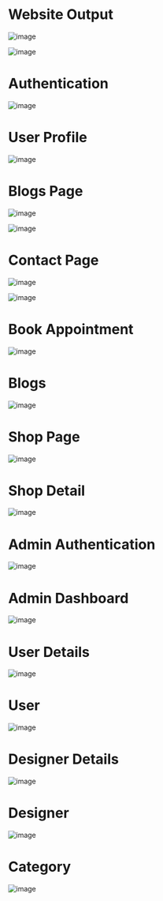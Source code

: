 <h1>Website Output</h1>

![image](https://github.com/user-attachments/assets/cd2ff498-2f5d-48e7-bedc-0d954f465e16)

![image](https://github.com/user-attachments/assets/4e09388d-91ec-4903-9e26-7d3d46698557)

<h1>Authentication</h1>

![image](https://github.com/user-attachments/assets/717c46c0-67c7-485e-a03b-bb040f122841)

<h1>User Profile</h1>

![image](https://github.com/user-attachments/assets/da857296-dd9c-45e2-80fe-c9d2f35910d5)

<h1>Blogs Page</h1>

![image](https://github.com/user-attachments/assets/40e9fb0d-5a39-4d25-9f06-7dc929f86bf4)


![image](https://github.com/user-attachments/assets/b65700f7-5d02-4b52-bcee-b270a7bad51d)

<h1>Contact Page</h1>

![image](https://github.com/user-attachments/assets/331dc116-bfc8-45e2-8884-b80735da91bd)


![image](https://github.com/user-attachments/assets/0bac0eee-9bfd-4ac4-a69d-dedaf1a5f99a)

<h1>Book Appointment</h1>

![image](https://github.com/user-attachments/assets/5b8bc9fd-222a-40e8-b45b-957cfc9af5be)

<h1>Blogs </h1>

![image](https://github.com/user-attachments/assets/f8ff04aa-1077-4ae1-945d-986262338e21)

<h1>Shop Page</h1>

![image](https://github.com/user-attachments/assets/35a3a6cb-7533-4811-b405-8f5b570dbaab)

<h1>Shop Detail</h1>

![image](https://github.com/user-attachments/assets/db692396-2f9b-438f-8655-6e4a6381726f)

<h1>Admin Authentication</h1>

![image](https://github.com/user-attachments/assets/2746d367-6645-4e18-9d91-dc6109039c18)

<h1>Admin Dashboard</h1>

![image](https://github.com/user-attachments/assets/10903235-808a-442f-8414-607b44ddabb3)

<h1>User Details</h1>

![image](https://github.com/user-attachments/assets/53168b68-0942-48cd-83ff-e01c64eba47c)

<h1>User </h1>

![image](https://github.com/user-attachments/assets/7a3aa032-4f9f-4166-b25c-0389d878fff2)

<h1>Designer Details</h1>

![image](https://github.com/user-attachments/assets/314b389b-53ed-4dc9-9012-8891159335f0)

<h1>Designer</h1>

![image](https://github.com/user-attachments/assets/f85d5145-a3b8-49bc-bec5-87cc9eb0e308)

<h1>Category</h1>

![image](https://github.com/user-attachments/assets/eb170f1e-73ed-4c1d-8805-cf0a3120149d)

